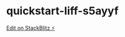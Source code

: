 # quickstart-liff-s5ayyf

[Edit on StackBlitz ⚡️](https://stackblitz.com/edit/quickstart-liff-s5ayyf)